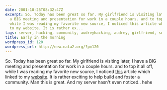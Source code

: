 ```yaml
---
date: 2001-10-25T08:32:47Z
excerpt: So. Today has been great so far. My girlfriend is visiting later, I have
  a BIG meeting and presentation for work in a couple hours. and to top it all off,
  while I was reading my favorite new source, I noticed this article which linked
  to my website. It is rather ex...
tags: server, hacking, community, audreyhacking, audrey, girlfriend, source
title: Early in the morning
wordpress_id: 120
wordpress_url: http://new.nata2.org/?p=120
---
```


So. Today has been great so far. My girlfriend is visiting later, I have a BIG meeting and presentation for work in a couple hours. and to top it all off, while I was reading my favorite new source, I noticed <a href="http://slashdot.org/article.pl?sid=01/10/25/1222257&mode=thread&threshold=-1">this</a> article which linked to my <a href="http://www.audreyhacking.com">website</a>. It is rather exciting to help build and foster a community. Man this is great. And my server hasn't even noticed.. hehe
